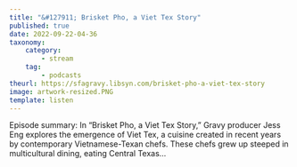 ```yaml
---
title: "&#127911; Brisket Pho, a Viet Tex Story"
published: true
date: 2022-09-22-04-36
taxonomy:
    category:
        - stream
    tag:
        - podcasts
theurl: https://sfagravy.libsyn.com/brisket-pho-a-viet-tex-story
image: artwork-resized.PNG
template: listen
---
```


Episode summary: In &ldquo;Brisket Pho, a Viet Tex Story,&rdquo; Gravy producer Jess Eng explores the emergence of Viet Tex, a cuisine created in recent years by contemporary Vietnamese-Texan chefs. These chefs grew up steeped in multicultural dining, eating Central Texas&hellip;
